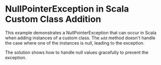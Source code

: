 # NullPointerException in Scala Custom Class Addition

This example demonstrates a NullPointerException that can occur in Scala when adding instances of a custom class.  The `add` method doesn't handle the case where one of the instances is null, leading to the exception.

The solution shows how to handle null values gracefully to prevent the exception.